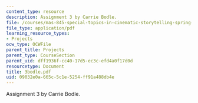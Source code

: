 ```yaml
---
content_type: resource
description: Assignment 3 by Carrie Bodle.
file: /courses/mas-845-special-topics-in-cinematic-storytelling-spring-2004/09032e0a665c5c1e5254ff91a488db4e_3bodle.pdf
file_type: application/pdf
learning_resource_types:
- Projects
ocw_type: OCWFile
parent_title: Projects
parent_type: CourseSection
parent_uid: dff1936f-cc40-17d5-ec3c-efd4a0f17d0d
resourcetype: Document
title: 3bodle.pdf
uid: 09032e0a-665c-5c1e-5254-ff91a488db4e
---
```

Assignment 3 by Carrie Bodle.

